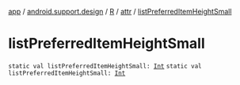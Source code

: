 [app](../../../index.md) / [android.support.design](../../index.md) / [R](../index.md) / [attr](index.md) / [listPreferredItemHeightSmall](.)

# listPreferredItemHeightSmall

`static val listPreferredItemHeightSmall: `[`Int`](https://kotlinlang.org/api/latest/jvm/stdlib/kotlin/-int/index.html)
`static val listPreferredItemHeightSmall: `[`Int`](https://kotlinlang.org/api/latest/jvm/stdlib/kotlin/-int/index.html)
